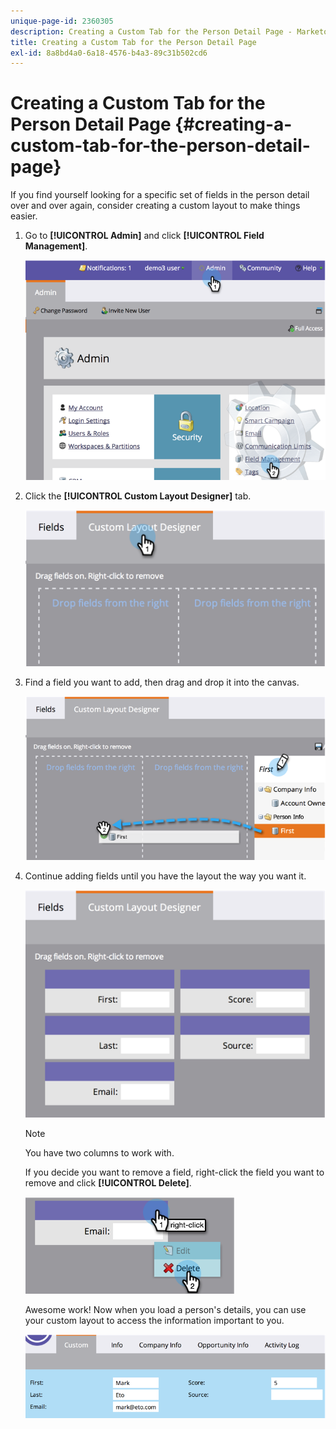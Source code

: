 ```yaml
---
unique-page-id: 2360305
description: Creating a Custom Tab for the Person Detail Page - Marketo Docs - Product Documentation
title: Creating a Custom Tab for the Person Detail Page
exl-id: 8a8bd4a0-6a18-4576-b4a3-89c31b502cd6
---
```

# Creating a Custom Tab for the Person Detail Page {#creating-a-custom-tab-for-the-person-detail-page}

If you find yourself looking for a specific set of fields in the person detail over and over again, consider creating a custom layout to make things easier.

1. Go to **[!UICONTROL Admin]** and click **[!UICONTROL Field Management]**.

   ![](assets/image2014-9-16-16-3a41-3a41.png)

1. Click the **[!UICONTROL Custom Layout Designer]** tab.

   ![](assets/image2014-9-16-16-3a41-3a55.png)

1. Find a field you want to add, then drag and drop it into the canvas.

   ![](assets/three-1.png)

1. Continue adding fields until you have the layout the way you want it.

   ![](assets/image2014-9-16-16-3a42-3a25.png)

   >[!NOTE]
   >
   >You have two columns to work with.

   If you decide you want to remove a field, right-click the field you want to remove and click **[!UICONTROL Delete]**.

   ![](assets/image2014-9-16-16-3a43-3a56.png)

   Awesome work! Now when you load a person's details, you can use your custom layout to access the information important to you.

   ![](assets/six-1.png)
